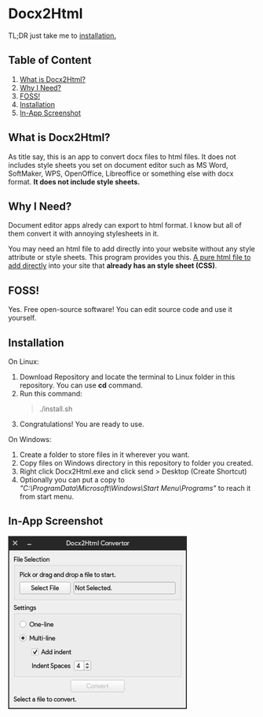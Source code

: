 # Docx2Html

TL;DR just take me to [installation.](#3)

## Table of Content

1. [What is Docx2Html?](#0)
2. [Why I Need?](#1)
3. [FOSS!](#2)
4. [Installation](#3)
5. [In-App Screenshot](#4)

<h2 id="0">What is Docx2Html?</h2>

As title say, this is an app to convert docx files to html files. It does not includes style sheets you set on document editor such as MS Word, SoftMaker, WPS, OpenOffice, Libreoffice or something else with docx format. **It does not include style sheets.**

<h2 id="1">Why I Need?</h2>
Document editor apps alredy can export to html format. I know but all of them convert it with annoying stylesheets in it.

You may need an html file to add directly into your website without any style attribute or style sheets. This program provides you this. <ins>A pure html file to add directly</ins> into your site that **already has an style sheet (CSS)**.

<h2 id="2">FOSS!</h2>

Yes. Free open-source software! You can edit source code and use it yourself.

<h2 id="3">Installation</h2>

On Linux:

1. Download Repository and locate the terminal to Linux folder in this repository. You can use **cd** command.
2. Run this command:
   > ./install.sh
3. Congratulations! You are ready to use.

On Windows:

1. Create a folder to store files in it wherever you want.
2. Copy files on Windows directory in this repository to folder you created.
3. Right click Docx2Html.exe and click send > Desktop (Create Shortcut)
4. Optionally you can put a copy to *"C:\ProgramData\Microsoft\Windows\Start Menu\Programs\"* to reach it from start menu.

<h2 id="4">In-App Screenshot</h2>
   
![App image](https://raw.githubusercontent.com/Elagoht/Docx2Html/main/docx2html-inapp.png)
